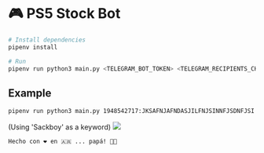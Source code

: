 # 🎮 PS5 Stock Bot

```bash
# Install dependencies
pipenv install

# Run
pipenv run python3 main.py <TELEGRAM_BOT_TOKEN> <TELEGRAM_RECIPIENTS_CHAT_IDS>
```

## Example
```bash
pipenv run python3 main.py 1948542717:JKSAFNJAFNDASJILFNJSINNFJSDNFJSI '["156629926","114326410"]'
```

(Using 'Sackboy' as a keyword)
![](https://imgur.com/ZjjQNyf.png)

```
Hecho con ❤️ en 🇦🇷 ... papá! 🤙🏼
```
